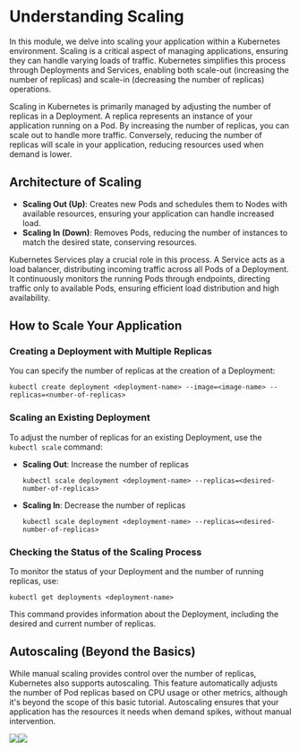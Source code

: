 # Understanding Scaling

In this module, we delve into scaling your application within a Kubernetes environment. Scaling is a critical aspect of managing applications, ensuring they can handle varying loads of traffic. Kubernetes simplifies this process through Deployments and Services, enabling both scale-out (increasing the number of replicas) and scale-in (decreasing the number of replicas) operations.

Scaling in Kubernetes is primarily managed by adjusting the number of replicas in a Deployment. A replica represents an instance of your application running on a Pod. By increasing the number of replicas, you can scale out to handle more traffic. Conversely, reducing the number of replicas will scale in your application, reducing resources used when demand is lower.

## Architecture of Scaling

- **Scaling Out (Up)**: Creates new Pods and schedules them to Nodes with available resources, ensuring your application can handle increased load.
- **Scaling In (Down)**: Removes Pods, reducing the number of instances to match the desired state, conserving resources.

Kubernetes Services play a crucial role in this process. A Service acts as a load balancer, distributing incoming traffic across all Pods of a Deployment. It continuously monitors the running Pods through endpoints, directing traffic only to available Pods, ensuring efficient load distribution and high availability.

## How to Scale Your Application

### Creating a Deployment with Multiple Replicas

You can specify the number of replicas at the creation of a Deployment:

```shell
kubectl create deployment <deployment-name> --image=<image-name> --replicas=<number-of-replicas>
```

### Scaling an Existing Deployment

To adjust the number of replicas for an existing Deployment, use the `kubectl scale` command:

- **Scaling Out**: Increase the number of replicas

  ```shell
  kubectl scale deployment <deployment-name> --replicas=<desired-number-of-replicas>
  ```

- **Scaling In**: Decrease the number of replicas

  ```shell
  kubectl scale deployment <deployment-name> --replicas=<desired-number-of-replicas>
  ```

### Checking the Status of the Scaling Process

To monitor the status of your Deployment and the number of running replicas, use:

```shell
kubectl get deployments <deployment-name>
```

This command provides information about the Deployment, including the desired and current number of replicas.

## Autoscaling (Beyond the Basics)

While manual scaling provides control over the number of replicas, Kubernetes also supports autoscaling. This feature automatically adjusts the number of Pod replicas based on CPU usage or other metrics, although it's beyond the scope of this basic tutorial. Autoscaling ensures that your application has the resources it needs when demand spikes, without manual intervention.

<div style="display: flex; overflow-x: auto;">
  <img src="https://raw.githubusercontent.com/CNCF-Lahore/Kubernetes-Bootcamp/main/asserts/module_05_scaling2.svg" style="max-width: 100%; flex: 0 0 auto;">
  <img src="https://raw.githubusercontent.com/CNCF-Lahore/Kubernetes-Bootcamp/main/asserts/module_05_scaling2.svg" style="max-width: 100%; flex: 0 0 auto;">
</div>
